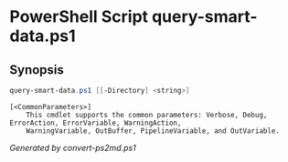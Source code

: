 # PowerShell Script query-smart-data.ps1

## Synopsis
```powershell
query-smart-data.ps1 [[-Directory] <string>]

```

```
[<CommonParameters>]
    This cmdlet supports the common parameters: Verbose, Debug, ErrorAction, ErrorVariable, WarningAction, 
    WarningVariable, OutBuffer, PipelineVariable, and OutVariable.
```

*Generated by convert-ps2md.ps1*

